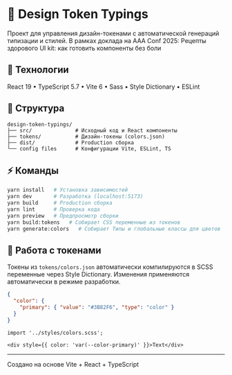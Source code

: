 # 🎨 Design Token Typings

Проект для управления дизайн-токенами с автоматической генераций типизации и стилей. В рамках доклада на AAA Conf 2025: Рецепты здорового UI kit: как готовить компоненты без боли

## 🚀 Технологии

React 19 • TypeScript 5.7 • Vite 6 • Sass • Style Dictionary • ESLint

## 📂 Структура

```
design-token-typings/
├── src/              # Исходный код и React компоненты
├── tokens/           # Дизайн-токены (colors.json)
├── dist/             # Production сборка
└── config files      # Конфигурации Vite, ESLint, TS
```

## ⚡ Команды

```bash
yarn install   # Установка зависимостей
yarn dev       # Разработка (localhost:5173)
yarn build     # Production сборка
yarn lint      # Проверка кода
yarn preview   # Предпросмотр сборки
yarn build:tokens   # Собирает CSS переменные из токенов
yarn generate:colors   # Собирает Типы и глобальные классы для цветов

```

## 🎨 Работа с токенами

Токены из `tokens/colors.json` автоматически компилируются в SCSS переменные через Style Dictionary. Изменения применяются автоматически в режиме разработки.

```json
{
  "color": {
    "primary": { "value": "#3B82F6", "type": "color" }
  }
}
```

```tsx
import '../styles/colors.scss';

<div style={{ color: 'var(--color-primary)' }}>Text</div>
```

---

Создано на основе Vite + React + TypeScript
